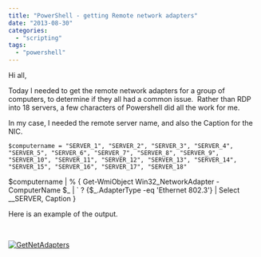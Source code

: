 ```yaml
---
title: "PowerShell - getting Remote network adapters"
date: "2013-08-30"
categories: 
  - "scripting"
tags: 
  - "powershell"
---
```


Hi all,

Today I needed to get the remote network adapters for a group of computers, to determine if they all had a common issue.  Rather than RDP into 18 servers, a few characters of Powershell did all the work for me.

In my case, I needed the remote server name, and also the Caption for the NIC.

`$computername = "SERVER_1", "SERVER_2", "SERVER_3", "SERVER_4", "SERVER_5", "SERVER_6", "SERVER_7", "SERVER_8", "SERVER_9", "SERVER_10", "SERVER_11", "SERVER_12", "SERVER_13", "SERVER_14", "SERVER_15", "SERVER_16", "SERVER_17", "SERVER_18"`

$computername | % { Get-WmiObject Win32\_NetworkAdapter -ComputerName $\_ | \` ? {$\_.AdapterType -eq 'Ethernet 802.3'} | Select \_\_SERVER, Caption }

Here is an example of the output.

 

[![GetNetAdapters](http://foxdeploy.files.wordpress.com/2013/08/getnetadapters.png?w=440)](http://foxdeploy.files.wordpress.com/2013/08/getnetadapters.png)
